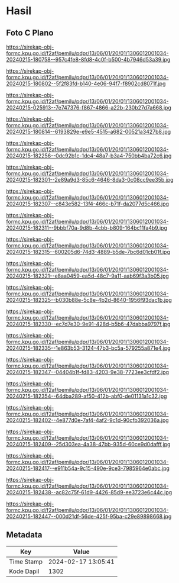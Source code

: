 # Hasil

## Foto C Plano

https://sirekap-obj-formc.kpu.go.id/f2af/pemilu/pdpr/13/06/01/20/01/1306012001034-20240215-180758--957c4fe8-8fd8-4c0f-b500-4b7946d53a39.jpg

https://sirekap-obj-formc.kpu.go.id/f2af/pemilu/pdpr/13/06/01/20/01/1306012001034-20240215-180802--5f2f83fd-b140-4e06-94f7-f8902cd8071f.jpg

https://sirekap-obj-formc.kpu.go.id/f2af/pemilu/pdpr/13/06/01/20/01/1306012001034-20240215-025913--7e747376-f867-4866-a22b-230b27d7a668.jpg

https://sirekap-obj-formc.kpu.go.id/f2af/pemilu/pdpr/13/06/01/20/01/1306012001034-20240215-180814--6193829e-e9e5-4515-a682-00521a3427b8.jpg

https://sirekap-obj-formc.kpu.go.id/f2af/pemilu/pdpr/13/06/01/20/01/1306012001034-20240215-182256--0dc92b1c-1dc4-48a7-b3a4-750bb4ba72c6.jpg

https://sirekap-obj-formc.kpu.go.id/f2af/pemilu/pdpr/13/06/01/20/01/1306012001034-20240215-182301--2e89a9d3-85c6-4646-8da3-0c08cc9ee35b.jpg

https://sirekap-obj-formc.kpu.go.id/f2af/pemilu/pdpr/13/06/01/20/01/1306012001034-20240215-182307--c843e582-13f4-466c-b71f-da2077d5c466.jpg

https://sirekap-obj-formc.kpu.go.id/f2af/pemilu/pdpr/13/06/01/20/01/1306012001034-20240215-182311--9bbbf70a-9d8b-4cbb-b809-164bc11fa4b9.jpg

https://sirekap-obj-formc.kpu.go.id/f2af/pemilu/pdpr/13/06/01/20/01/1306012001034-20240215-182315--600205d6-74d3-4889-b5de-7bc6d01cb01f.jpg

https://sirekap-obj-formc.kpu.go.id/f2af/pemilu/pdpr/13/06/01/20/01/1306012001034-20240215-182321--e8aa0459-ea5d-48c7-9a11-aab69f3a3b05.jpg

https://sirekap-obj-formc.kpu.go.id/f2af/pemilu/pdpr/13/06/01/20/01/1306012001034-20240215-182325--b030b88e-5c8e-4b2d-8640-1956f93dac1b.jpg

https://sirekap-obj-formc.kpu.go.id/f2af/pemilu/pdpr/13/06/01/20/01/1306012001034-20240215-182330--ec7d7e30-9e91-428d-b5b6-47dabba9797f.jpg

https://sirekap-obj-formc.kpu.go.id/f2af/pemilu/pdpr/13/06/01/20/01/1306012001034-20240215-182335--1e863b53-3124-47b3-bc5a-579255a871e4.jpg

https://sirekap-obj-formc.kpu.go.id/f2af/pemilu/pdpr/13/06/01/20/01/1306012001034-20240215-182347--04404b1f-fd83-4203-9e38-7723ee3cfdf2.jpg

https://sirekap-obj-formc.kpu.go.id/f2af/pemilu/pdpr/13/06/01/20/01/1306012001034-20240215-182354--64dba289-af50-412b-abf0-de01131a1c32.jpg

https://sirekap-obj-formc.kpu.go.id/f2af/pemilu/pdpr/13/06/01/20/01/1306012001034-20240215-182402--4e877d0e-7af4-4af2-9c1d-90cfb392036a.jpg

https://sirekap-obj-formc.kpu.go.id/f2af/pemilu/pdpr/13/06/01/20/01/1306012001034-20240215-182409--25d303ea-4a38-47bb-935d-60ce9d0dafff.jpg

https://sirekap-obj-formc.kpu.go.id/f2af/pemilu/pdpr/13/06/01/20/01/1306012001034-20240215-182417--e911b54a-9c15-490e-9ce3-7985964e0abc.jpg

https://sirekap-obj-formc.kpu.go.id/f2af/pemilu/pdpr/13/06/01/20/01/1306012001034-20240215-182438--ac82c75f-61d9-4426-85d9-ee3723e6c44c.jpg

https://sirekap-obj-formc.kpu.go.id/f2af/pemilu/pdpr/13/06/01/20/01/1306012001034-20240215-182447--000d21df-56de-425f-95ba-c29e89898668.jpg


## Metadata

| Key        | Value               |
| ---------- | ------------------- |
| Time Stamp | 2024-02-17 13:05:41 |
| Kode Dapil | 1302                |



